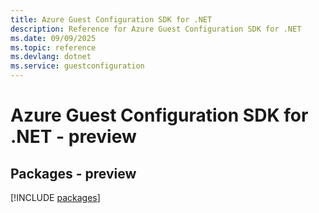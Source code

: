 ```yaml
---
title: Azure Guest Configuration SDK for .NET
description: Reference for Azure Guest Configuration SDK for .NET
ms.date: 09/09/2025
ms.topic: reference
ms.devlang: dotnet
ms.service: guestconfiguration
---
```

# Azure Guest Configuration SDK for .NET - preview
## Packages - preview
[!INCLUDE [packages](guest-configuration-index.md)]